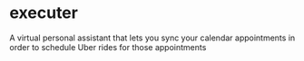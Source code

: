 # executer
A virtual personal assistant that lets you sync your calendar appointments in order to schedule Uber rides for those appointments

